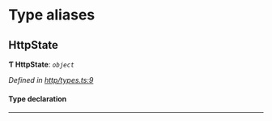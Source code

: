 

# Type aliases

<a id="httpstate"></a>

##  HttpState

**Ƭ HttpState**: *`object`*

*Defined in [http/types.ts:9](https://github.com/polkadot-js/api/blob/833b49d/packages/rpc-provider/src/http/types.ts#L9)*

#### Type declaration

___

